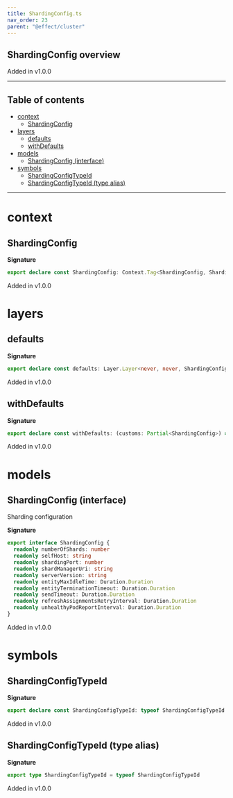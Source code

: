 ```yaml
---
title: ShardingConfig.ts
nav_order: 23
parent: "@effect/cluster"
---
```


## ShardingConfig overview

Added in v1.0.0

---

<h2 class="text-delta">Table of contents</h2>

- [context](#context)
  - [ShardingConfig](#shardingconfig)
- [layers](#layers)
  - [defaults](#defaults)
  - [withDefaults](#withdefaults)
- [models](#models)
  - [ShardingConfig (interface)](#shardingconfig-interface)
- [symbols](#symbols)
  - [ShardingConfigTypeId](#shardingconfigtypeid)
  - [ShardingConfigTypeId (type alias)](#shardingconfigtypeid-type-alias)

---

# context

## ShardingConfig

**Signature**

```ts
export declare const ShardingConfig: Context.Tag<ShardingConfig, ShardingConfig>
```

Added in v1.0.0

# layers

## defaults

**Signature**

```ts
export declare const defaults: Layer.Layer<never, never, ShardingConfig>
```

Added in v1.0.0

## withDefaults

**Signature**

```ts
export declare const withDefaults: (customs: Partial<ShardingConfig>) => Layer.Layer<never, never, ShardingConfig>
```

Added in v1.0.0

# models

## ShardingConfig (interface)

Sharding configuration

**Signature**

```ts
export interface ShardingConfig {
  readonly numberOfShards: number
  readonly selfHost: string
  readonly shardingPort: number
  readonly shardManagerUri: string
  readonly serverVersion: string
  readonly entityMaxIdleTime: Duration.Duration
  readonly entityTerminationTimeout: Duration.Duration
  readonly sendTimeout: Duration.Duration
  readonly refreshAssignmentsRetryInterval: Duration.Duration
  readonly unhealthyPodReportInterval: Duration.Duration
}
```

Added in v1.0.0

# symbols

## ShardingConfigTypeId

**Signature**

```ts
export declare const ShardingConfigTypeId: typeof ShardingConfigTypeId
```

Added in v1.0.0

## ShardingConfigTypeId (type alias)

**Signature**

```ts
export type ShardingConfigTypeId = typeof ShardingConfigTypeId
```

Added in v1.0.0
